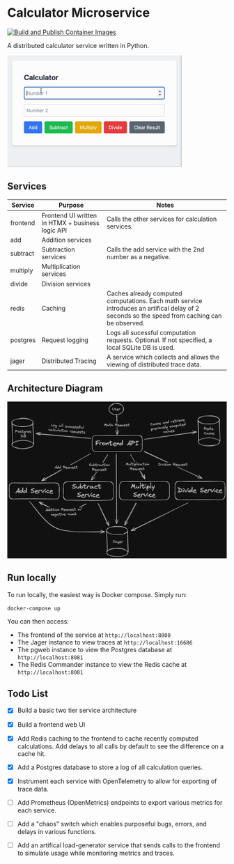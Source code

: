 # Calculator Microservice

[![Build and Publish Container Images](https://github.com/MaxAnderson95/calculator-microservice/actions/workflows/build.yaml/badge.svg)](https://github.com/MaxAnderson95/calculator-microservice/actions/workflows/build.yaml)

A distributed calculator service written in Python.

<img src="./assets/ui.gif" alt="Main UI screen" width="400px" />

## Services

| Service  | Purpose                                          | Notes                                                                                                                                         |
| -------- | ------------------------------------------------ | --------------------------------------------------------------------------------------------------------------------------------------------- |
| frontend | Frontend UI written in HTMX + business logic API | Calls the other services for calculation services.                                                                                            |
| add      | Addition services                                |                                                                                                                                               |
| subtract | Subtraction services                             | Calls the add service with the 2nd number as a negative.                                                                                       |
| multiply | Multiplication services                          |                                                                                                                                               |
| divide   | Division services                                |                                                                                                                                               |
| redis    | Caching                                          | Caches already computed computations. Each math service introduces an artifical delay of 2 seconds so the speed from caching can be observed. |
| postgres | Request logging                                  | Logs all sucessful computation requests. Optional. If not specified, a local SQLite DB is used.                                               |
| jager    | Distributed Tracing                              | A service which collects and allows the viewing of distributed trace data.                                                                     |

## Architecture Diagram

<img src="./assets/diagram.png" alt="Service Diagram" width="900px"/>

## Run locally

To run locally, the easiest way is Docker compose. Simply run:

```
docker-compose up
```

You can then access:

- The frontend of the service at `http://localhost:8000`
- The Jager instance to view traces at `http://localhost:16686`
- The pgweb instance to view the Postgres database at `http://localhost:8081`
- The Redis Commander instance to view the Redis cache at `http://localhost:8081`

## Todo List

- [x] Build a basic two tier service architecture

- [x] Build a frontend web UI

- [x] Add Redis caching to the frontend to cache recently computed calculations. Add delays to all calls by default to see the difference on a cache hit.

- [x] Add a Postgres database to store a log of all calculation queries.

- [x] Instrument each service with OpenTelemetry to allow for exporting of trace data.

- [ ] Add Prometheus (OpenMetrics) endpoints to export various metrics for each service.

- [ ] Add a "chaos" switch which enables purposeful bugs, errors, and delays in various functions.

- [ ] Add an artifical load-generator service that sends calls to the frontend to simulate usage while monitoring metrics and traces.
